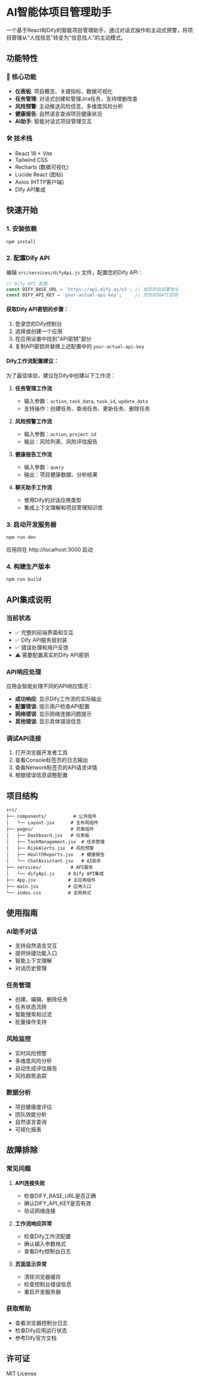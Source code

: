 # AI智能体项目管理助手

一个基于React和Dify的智能项目管理助手，通过对话式操作和主动式预警，将项目管理从"人找信息"转变为"信息找人"的主动模式。

## 功能特性

### 🎯 核心功能
- **仪表板**: 项目概览、关键指标、数据可视化
- **任务管理**: 对话式创建和管理Jira任务，支持增删改查
- **风险预警**: 主动推送风险信息，多维度风险分析
- **健康报告**: 自然语言查询项目健康状况
- **AI助手**: 智能对话式项目管理交互

### 🛠️ 技术栈
- React 18 + Vite
- Tailwind CSS
- Recharts (数据可视化)
- Lucide React (图标)
- Axios (HTTP客户端)
- Dify API集成

## 快速开始

### 1. 安装依赖
```bash
npm install
```

### 2. 配置Dify API

编辑 `src/services/difyApi.js` 文件，配置您的Dify API：

```javascript
// Dify API 配置
const DIFY_BASE_URL = 'https://api.dify.ai/v1'; // 或您的自部署地址
const DIFY_API_KEY = 'your-actual-api-key';     // 您的实际API密钥
```

#### 获取Dify API密钥的步骤：
1. 登录您的Dify控制台
2. 选择或创建一个应用
3. 在应用设置中找到"API密钥"部分
4. 复制API密钥并替换上述配置中的 `your-actual-api-key`

#### Dify工作流配置建议：
为了最佳体验，建议在Dify中创建以下工作流：

1. **任务管理工作流**
   - 输入参数：`action`, `task_data`, `task_id`, `update_data`
   - 支持操作：创建任务、查询任务、更新任务、删除任务

2. **风险预警工作流**
   - 输入参数：`action`, `project_id`
   - 输出：风险列表、风险评估报告

3. **健康报告工作流**
   - 输入参数：`query`
   - 输出：项目健康数据、分析结果

4. **聊天助手工作流**
   - 使用Dify的对话应用类型
   - 集成上下文理解和项目管理知识库

### 3. 启动开发服务器
```bash
npm run dev
```

应用将在 http://localhost:3000 启动

### 4. 构建生产版本
```bash
npm run build
```

## API集成说明

### 当前状态
- ✅ 完整的前端界面和交互
- ✅ Dify API服务层封装
- ✅ 错误处理和用户反馈
- ⚠️ 需要配置真实的Dify API密钥

### API响应处理
应用会智能处理不同的API响应情况：
- **成功响应**: 显示Dify工作流的实际输出
- **配置错误**: 提示用户检查API配置
- **网络错误**: 显示网络连接问题提示
- **其他错误**: 显示具体错误信息

### 调试API连接
1. 打开浏览器开发者工具
2. 查看Console标签页的日志输出
3. 查看Network标签页的API请求详情
4. 根据错误信息调整配置

## 项目结构

```
src/
├── components/          # 公共组件
│   └── Layout.jsx      # 主布局组件
├── pages/              # 页面组件
│   ├── Dashboard.jsx   # 仪表板
│   ├── TaskManagement.jsx  # 任务管理
│   ├── RiskAlerts.jsx  # 风险预警
│   ├── HealthReports.jsx   # 健康报告
│   └── ChatAssistant.jsx   # AI助手
├── services/           # API服务
│   └── difyApi.js     # Dify API集成
├── App.jsx            # 主应用组件
├── main.jsx           # 应用入口
└── index.css          # 全局样式
```

## 使用指南

### AI助手对话
- 支持自然语言交互
- 提供快捷功能入口
- 智能上下文理解
- 对话历史管理

### 任务管理
- 创建、编辑、删除任务
- 任务状态流转
- 智能搜索和过滤
- 批量操作支持

### 风险监控
- 实时风险预警
- 多维度风险分析
- 自动生成评估报告
- 风险趋势追踪

### 数据分析
- 项目健康度评估
- 团队效能分析
- 自然语言查询
- 可视化报表

## 故障排除

### 常见问题

1. **API连接失败**
   - 检查DIFY_BASE_URL是否正确
   - 确认DIFY_API_KEY是否有效
   - 验证网络连接

2. **工作流响应异常**
   - 检查Dify工作流配置
   - 确认输入参数格式
   - 查看Dify控制台日志

3. **页面显示异常**
   - 清除浏览器缓存
   - 检查控制台错误信息
   - 重启开发服务器

### 获取帮助
- 查看浏览器控制台日志
- 检查Dify应用运行状态
- 参考Dify官方文档

## 许可证

MIT License
